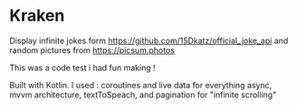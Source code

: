 # Kraken
Display infinite jokes form https://github.com/15Dkatz/official_joke_api and random pictures from https://picsum.photos 

This was a code test i had fun making !

Built with Kotlin.
I used : coroutines and live data for everything async, mvvm architecture, textToSpeach, and pagination for "infinite scrolling"



